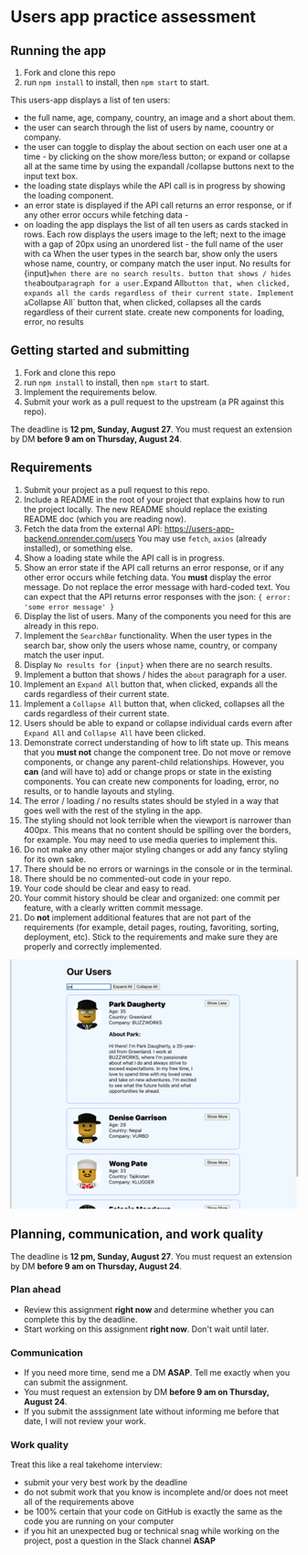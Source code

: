 # Users app practice assessment
## Running the app
1. Fork and clone this repo
2. run `npm install` to install, then `npm start` to start.

This users-app displays a list of ten users: 
- the full name, age, company, country, an image and a short about them.
- the user can search through the list of users by name, coountry or company.
- the user can toggle to display the about section on each user one at a time - by clicking on the show more/less button; or expand or collapse all at the same time by using the expandall /collapse buttons next to the input text box.
- the loading state displays while the API call is in progress by showing the loading component.
- an error state is displayed if the API call returns an error response, or if any other error occurs while fetching data - 
- on loading the app displays the list of all ten users as cards stacked in rows. Each row displays the users image to the left; next to the image with a gap of 20px using an unordered list  - the full name of the user with ca
When the user types in the search bar, show only the users whose name, country, or company match the user input.
No results for {input}` when there are no search results.
button that shows / hides the `about` paragraph for a user.
`Expand All` button that, when clicked, expands all the cards regardless of their current state.
Implement a `Collapse All` button that, when clicked, collapses all the cards regardless of their current state.
create new components for loading, error, no results
## Getting started and submitting
1. Fork and clone this repo
1. run `npm install` to install, then `npm start` to start.
1. Implement the requirements below.
1. Submit your work as a pull request to the upstream (a PR against this repo).

The deadline is **12 pm, Sunday, August 27**.
You must request an extension by DM **before 9 am on Thursday, August 24**.

## Requirements
1. Submit your project as a pull request to this repo.
1. Include a README in the root of your project that explains how to run the project locally. The new README should replace the existing README doc (which you are reading now).
1. Fetch the data from the external API: https://users-app-backend.onrender.com/users You may use `fetch`, `axios` (already installed), or something else.
1. Show a loading state while the API call is in progress.
1. Show an error state if the API call returns an error response, or if any other error occurs while fetching data. You **must** display the error message. Do not replace the error message with hard-coded text.
You can expect that the API returns error responses with the json: `{ error: 'some error message' }`
1. Display the list of users. Many of the components you need for this are already in this repo.
1. Implement the `SearchBar` functionality. When the user types in the search bar, show only the users whose name, country, or company match the user input.
1. Display `No results for {input}` when there are no search results.
1. Implement a button that shows / hides the `about` paragraph for a user.
1. Implement an `Expand All` button that, when clicked, expands all the cards regardless of their current state.
1. Implement a `Collapse All` button that, when clicked, collapses all the cards regardless of their current state.
1. Users should be able to expand or collapse individual cards evern after `Expand All` and `Collapse All` have been clicked.
1. Demonstrate correct understanding of how to lift state up. This means that you **must not** change the component tree. Do not move or remove components, or change any parent-child relationships. However, you **can** (and will have to) add or change props or state in the existing components. You can create new components for loading, error, no results, or to handle layouts and styling.
1. The error / loading / no results states should be styled in a way that goes well with the rest of the styling in the app.
1. The styling should not look terrible when the viewport is narrower than 400px. This means that no content should be spilling over the borders, for example. You may need to use media queries to implement this.
1. Do not make any other major styling changes or add any fancy styling for its own sake.
1. There should be no errors or warnings in the console or in the terminal.
1. There should be no commented-out code in your repo.
1. Your code should be clear and easy to read.
1. Your commit history should be clear and organized: one commit per feature, with a clearly written commit message.
1. Do **not** implement additional features that are not part of the requirements (for example, detail pages, routing, favoriting, sorting, deployment, etc). Stick to the requirements and make sure they are properly and correctly implemented.

![finished app for reference](./users-app-completed.png)

## Planning, communication, and work quality
The deadline is **12 pm, Sunday, August 27**.
You must request an extension by DM **before 9 am on Thursday, August 24**.

### Plan ahead
- Review this assignment **right now** and determine whether you can complete this by the deadline.
- Start working on this assignment **right now**. Don't wait until later.

### Communication
- If you need more time, send me a DM **ASAP**. Tell me exactly when you can submit the assignment.
- You must request an extension by DM **before 9 am on Thursday, August 24**.
- If you submit the asssignment late without informing me before that date, I will not review your work.

### Work quality
Treat this like a real takehome interview:
- submit your very best work by the deadline
- do not submit work that you know is incomplete and/or does not meet all of the requirements above
- be 100% certain that your code on GitHub is exactly the same as the code you are running on your computer
- if you hit an unexpected bug or technical snag while working on the project, post a question in the Slack channel **ASAP**

